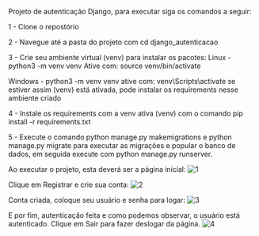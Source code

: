 Projeto de autenticação Django, para executar siga os comandos a seguir:

1 - Clone o repostório

2 - Navegue até a pasta do projeto com cd django_autenticacao

3 - Crie seu ambiente virtual (venv) para instalar os pacotes:
Linux - python3 -m venv venv
Ative com: source venv/bin/activate

Windows - python3 -m venv venv
ative com: venv\Scripts\activate
se estiver assim (venv) está ativada, pode instalar os requirements nesse ambiente criado

4 - Instale os requirements com a venv ativa (venv) com o comando pip install -r requirements.txt

5 - Execute o comando python manage.py makemigrations e python manage.py migrate para executar as migrações
e popular o banco de dados, em seguida execute com python manage.py runserver.

Ao executar o projeto, esta deverá ser a página inicial:
![1](https://github.com/user-attachments/assets/78d8f570-731c-497a-9e38-b4b82dfa0beb)

Clique em Registrar e crie sua conta:
![2](https://github.com/user-attachments/assets/a06d11f2-5315-4458-a041-14000dcc5344)

Conta criada, coloque seu usuário e senha para logar:
![3](https://github.com/user-attachments/assets/c4c9ac3d-f8a4-434e-b629-db469de3d202)

E por fim, autenticação feita e como podemos observar, o usuário está autenticado.
Clique em Sair para fazer deslogar da página.
![4](https://github.com/user-attachments/assets/5b390406-150f-48f8-8dfc-4de1af998b60)
